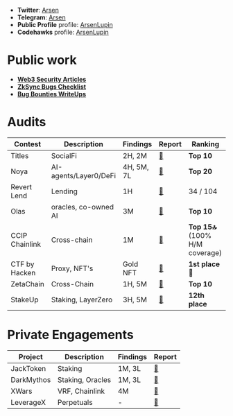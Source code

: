 - **Twitter**: [Arsen](https://x.com/arsen_bt) 
- **Telegram**: [Arsen](https://t.me/ars_bt) 
- **Public Profile** profile: [ArsenLupin](https://audits.sherlock.xyz/watson/ArsenLupin)
- **Codehawks** profile: [ArsenLupin](https://codehawks.cyfrin.io/profile/clo0efgmz0000l808rjflfsbz/)

# Public work
- [**Web3 Security Articles**](https://mirror.xyz/0x3Cc99bfc69575CFA83658CAb5256D98143a2aAaa)
- [**ZkSync Bugs Checklist**](https://github.com/Senya123/ZkSync-PreviousBugs)
- [**Bug Bounties WriteUps**](https://github.com/Senya123/Bounties-Exploit-Bugs)


# Audits

|Contest|Description|Findings|Report|Ranking|
|-------|-----------|--------|------|------|
|Titles|SocialFi|2H, 2M|[📄](https://github.com/Senya123/Contests/blob/main/Titles.md)|**Top 10**|
|Noya| AI-agents/Layer0/DeFi| 4H, 5M, 7L |[📄](https://code4rena.com/audits/2024-04-noya#top)|**Top 20**|
|Revert Lend|Lending|1H|[📄](https://code4rena.com/findings/past-finding/342?repo_name=2024-03-revert-lend-findings&issue_number=299)|34 / 104|
|Olas| oracles, co-owned AI| 3M |[📄](https://code4rena.com/audits/2024-05-olas#top)|**Top 10**|
|CCIP Chainlink| Cross-chain | 1M | [📄](https://codehawks.cyfrin.io/c/2024-07-CL-CCIP/results?lt=contest&page=1&sc=reward&sj=reward&t=leaderboard) |**Top 15🔝** (100% H/M coverage)|
|CTF by Hacken|Proxy, NFT's|Gold NFT|[📄](https://x.com/hackenclub/status/1833873541592199649)|**1st place** 🏅|
|ZetaChain|Cross-Chain|1H, 5M|[📄](https://x.com/arsen_bt/status/1844079985843372369)|**Top 10**|
|StakeUp|Staking, LayerZero|3H, 5M|[📄](https://cantina.xyz/competitions/61087007-c7e9-4c4e-9d90-4e118933fecf/leaderboard)|**12th place**|

# Private Engagements

|Project|Description|Findings|Report|
|-------|-----------|--------|------|
|JackToken|Staking|1M, 3L|[📄](-)|
|DarkMythos|Staking, Oracles|1M, 3L|[📄](-)|
|XWars|VRF, Chainlink|4M|[📄](-)|
|LeverageX|Perpetuals|-|[📄](-)|




